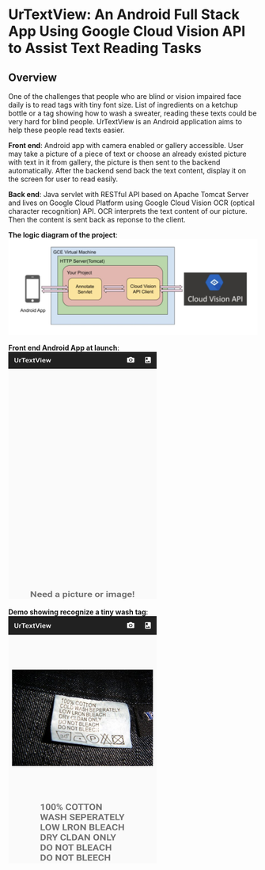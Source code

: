 # UrTextView: An Android Full Stack App Using Google Cloud Vision API to Assist Text Reading Tasks
## Overview
One of the challenges that people who are blind or vision impaired face daily is to read tags with tiny font size. List of ingredients on a ketchup bottle or a tag showing how to wash a sweater, reading these texts could be very hard for blind people. 
UrTextView is an Android application aims to help these people read texts easier.

**Front end**: Android app with camera enabled or gallery accessible. User may take a picture of a piece of text or choose an already existed picture with text in it from gallery, the picture is then sent to the backend
automatically. After the backend send back the text content, display it on the screen for user to read easily.

**Back end**: Java servlet with RESTful API based on Apache Tomcat Server and lives on Google Cloud Platform using Google Cloud Vision OCR (optical character recognition) API. OCR interprets the text content of our picture. Then the content is sent back as reponse to the client.

**The logic diagram of the project**:  
![logic](https://github.com/ZjWeb200/UrTextView/blob/master/logic.JPG)

**Front end Android App at launch**:
<img src="https://github.com/ZjWeb200/UrTextView/blob/master/frontend.jpg" width="300" height="500">

**Demo showing recognize a tiny wash tag**:
<img src="https://github.com/ZjWeb200/UrTextView/blob/master/demo.png" width="300" height="500">
